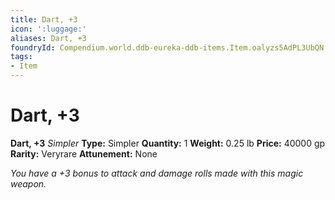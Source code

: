 ```yaml
---
title: Dart, +3
icon: ':luggage:'
aliases: Dart, +3
foundryId: Compendium.world.ddb-eureka-ddb-items.Item.oalyzs5AdPL3UbQN
tags:
- Item
---
```


# Dart, +3

**Dart, +3**
_Simpler_
**Type:** Simpler
**Quantity:** 1
**Weight:** 0.25 lb
**Price:** 40000 gp
**Rarity:** Veryrare
**Attunement:** None

*You have a +3 bonus to attack and damage rolls made with this magic weapon.*